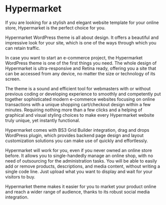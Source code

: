 # Hypermarket
If you are looking for a stylish and elegant website template for your online store, Hypermarket is the perfect choice for you.

Hypermarket WordPress theme is all about design. It offers a beautiful and impressive look for your site, which is one of the ways through which you can retain traffic.

In case you want to start an e-commerce project, the Hypermarket WordPress theme is one of the first things you need. The whole design of Hypermarket is ultra-responsive and Retina ready, offering you a site that can be accessed from any device, no matter the size or technology of its screen.

The theme is a sound and efficient tool for webmasters with or without previous coding or developing experience to smoothly and competently put together sophisticated modern e-commerce websites focusing on online transactions with a unique shopping cart/checkout design within a few minutes. Requiring nothing more than a few clicks and a helping of graphical and visual styling choices to make every Hypermarket website truly unique, yet instantly functional.

Hypermarket comes with BS3 Grid Builder integration, drag and drops WordPress plugin, which provides backend page design and layout customization solutions you can make use of quickly and effortlessly.

Hypermarket will work for you, even if you never owned an online store before. It allows you to single-handedly manage an online shop, with no need of outsourcing for the administration tasks. You will be able to easily add or remove products, descriptions, and media content, without writing a single code line. Just upload what you want to display and wait for your visitors to buy.

Hypermarket theme makes it easier for you to market your product online and reach a wider range of audience, thanks to its robust social media integration.
